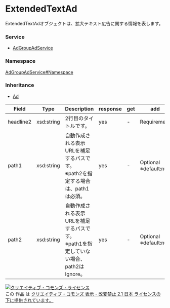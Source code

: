 

# ExtendedTextAd

ExtendedTextAdオブジェクトは、拡大テキスト広告に関する情報を表します。

### Service

+ [AdGroupAdService](../../services/AdGroupAdService.md)

### Namespace

[AdGroupAdService#Namespace](../../services/AdGroupAdService.md#namespace)

### Inheritance

+ [Ad](./Ad.md)

| Field | Type | Description | response | get | add | set | remove |
| ----- | ---- | ----------- | -------- | --------- | --------- | --------- | --------- |
| headline2 | xsd:string | 2行目のタイトルです。 | yes | - | Requirement | - | - | |
| path1 | xsd:string | 自動作成される表示URLを補足するパスです。<br/>※path2を指定する場合は、path1は必須。 | yes | - | Optional<br/>※default:null | - | - | |
| path2 | xsd:string | 自動作成される表示URLを補足するパスです。<br/>※path1を指定していない場合、path2はIgnore。 | yes | - | Optional<br/>※default:null | - | - | |

<a rel="license" href="http://creativecommons.org/licenses/by-nd/2.1/jp/"><img alt="クリエイティブ・コモンズ・ライセンス" style="border-width:0" src="https://i.creativecommons.org/l/by-nd/2.1/jp/88x31.png" /></a><br />この 作品 は <a rel="license" href="http://creativecommons.org/licenses/by-nd/2.1/jp/">クリエイティブ・コモンズ 表示 - 改変禁止 2.1 日本 ライセンスの下に提供されています。</a>
